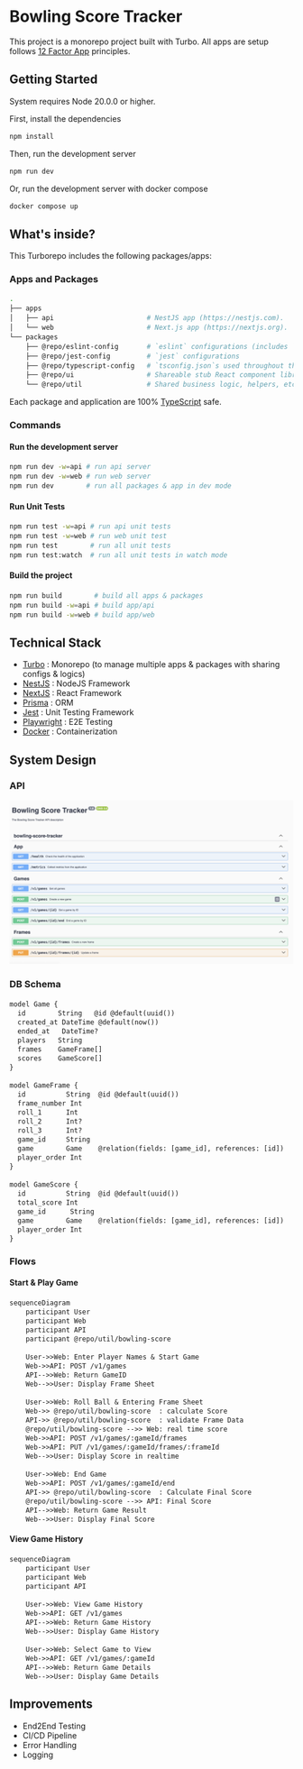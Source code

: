 # Bowling Score Tracker

This project is a monorepo project built with Turbo. All apps are setup follows [12 Factor App](https://12factor.net/) principles.

## Getting Started

System requires Node 20.0.0 or higher.

First, install the dependencies

```bash
npm install
```

Then, run the development server

```bash
npm run dev
```

Or, run the development server with docker compose

```bash
docker compose up
```

## What's inside?

This Turborepo includes the following packages/apps:

### Apps and Packages

```bash
.
├── apps
│   ├── api                       # NestJS app (https://nestjs.com).
│   └── web                       # Next.js app (https://nextjs.org).
└── packages
    ├── @repo/eslint-config       # `eslint` configurations (includes `prettier`)
    ├── @repo/jest-config         # `jest` configurations
    ├── @repo/typescript-config   # `tsconfig.json`s used throughout the monorepo
    ├── @repo/ui                  # Shareable stub React component library.
    └── @repo/util                # Shared business logic, helpers, etc.
```

Each package and application are 100% [TypeScript](https://www.typescriptlang.org/) safe.

### Commands

#### Run the development server

```bash
npm run dev -w=api # run api server
npm run dev -w=web # run web server
npm run dev        # run all packages & app in dev mode
```

#### Run Unit Tests

```bash
npm run test -w=api # run api unit tests
npm run test -w=web # run web unit test
npm run test        # run all unit tests
npm run test:watch  # run all unit tests in watch mode
```

#### Build the project

```bash
npm run build        # build all apps & packages
npm run build -w=api # build app/api
npm run build -w=web # build app/web
```

## Technical Stack

- [Turbo](https://turbo.build/repo) : Monorepo (to manage multiple apps & packages with sharing configs & logics)
- [NestJS](https://nestjs.com/) : NodeJS Framework
- [NextJS](https://nextjs.org/) : React Framework
- [Prisma](https://www.prisma.io/) : ORM
- [Jest](https://jestjs.io/) : Unit Testing Framework
- [Playwright](https://playwright.dev/) : E2E Testing
- [Docker](https://www.docker.com/) : Containerization

## System Design

### API

![API](./docs/api.png)

### DB Schema

```prisma
model Game {
  id        String   @id @default(uuid())
  created_at DateTime @default(now())
  ended_at   DateTime?
  players   String
  frames    GameFrame[]
  scores    GameScore[]
}

model GameFrame {
  id          String  @id @default(uuid())
  frame_number Int
  roll_1      Int
  roll_2      Int?
  roll_3      Int?
  game_id     String
  game        Game    @relation(fields: [game_id], references: [id])
  player_order Int  
}

model GameScore {
  id          String  @id @default(uuid())
  total_score Int
  game_id      String
  game        Game    @relation(fields: [game_id], references: [id])
  player_order Int  
}
```

### Flows

#### Start & Play Game

```mermaid
sequenceDiagram
    participant User
    participant Web
    participant API
    participant @repo/util/bowling-score

    User->>Web: Enter Player Names & Start Game
    Web->>API: POST /v1/games
    API-->>Web: Return GameID
    Web-->>User: Display Frame Sheet

    User->>Web: Roll Ball & Entering Frame Sheet
    Web->> @repo/util/bowling-score  : calculate Score
    API->> @repo/util/bowling-score  : validate Frame Data
    @repo/util/bowling-score -->> Web: real time score
    Web->>API: POST /v1/games/:gameId/frames
    Web->>API: PUT /v1/games/:gameId/frames/:frameId
    Web-->>User: Display Score in realtime

    User->>Web: End Game
    Web->>API: POST /v1/games/:gameId/end
    API->> @repo/util/bowling-score  : Calculate Final Score
    @repo/util/bowling-score -->> API: Final Score
    API-->>Web: Return Game Result
    Web-->>User: Display Final Score
```

#### View Game History

```mermaid
sequenceDiagram
    participant User
    participant Web
    participant API
    
    User->>Web: View Game History
    Web->>API: GET /v1/games
    API-->>Web: Return Game History
    Web-->>User: Display Game History

    User->>Web: Select Game to View
    Web->>API: GET /v1/games/:gameId
    API-->>Web: Return Game Details
    Web-->>User: Display Game Details
```

## Improvements

- End2End Testing
- CI/CD Pipeline
- Error Handling
- Logging
